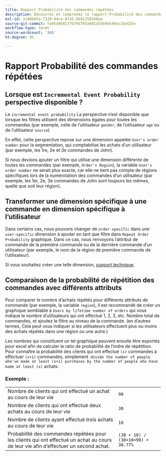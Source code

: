 ```yaml
---
title: Rapport Probabilité des commandes répétées
description: Découvrez et comprenez le rapport Probabilité des commandes répétées .
exl-id: 2c88b85a-7320-44ca-87a5-5b91250348ea
source-git-commit: fa954868177b79d703a601a55b9e549ec1bd425e
workflow-type: tm+mt
source-wordcount: '345'
ht-degree: 0%

---
```


# Rapport Probabilité des commandes répétées

## Lorsque est `Incremental Event Probability` perspective disponible ?

Le `incremental event probability` La perspective n’est disponible que lorsque les filtres utilisent des dimensions égales pour toutes les commandes (par exemple, celle de l’utilisateur `gender`, de l’utilisateur `age` ou de l’utilisateur `source`)

En effet, cette perspective repose sur une dimension appelée `User's order number` pour la segmentation, qui comptabilise les achats d’un utilisateur (par exemple, les 1re, 2e et 3e commandes de John).

Si nous devions ajouter un filtre qui utilise une dimension différente de toutes les commandes (par exemple, `Order's Region`), la variable `User's order number` ne serait plus exacte, car elle ne tient pas compte de régions spécifiques lors de la numérotation des commandes d’un utilisateur (par exemple, les 1er, 2e, 3e commandes de John sont toujours les mêmes, quelle que soit leur région).

## Transformer une dimension spécifique à une commande en dimension spécifique à l’utilisateur

Dans certains cas, nous pouvons changer de `order-specific` dans une `user-specific` dimension à ajouter en tant que filtre dans `Repeat Order Probability` graphique. Dans ce cas, nous renvoyons l’attribut de commande de la première commande ou de la dernière commande d’un utilisateur (par exemple, le nom de la région de première commande de l’utilisateur).

Si vous souhaitez créer une telle dimension, [support technique](https://experienceleague.adobe.com/docs/commerce-knowledge-base/kb/troubleshooting/miscellaneous/mbi-service-policies.html?lang=en).

## Comparaison de la probabilité de répétition des commandes avec différents attributs

Pour comparer le nombre d’achats répétés pour différents attributs de commande (par exemple, la variable `region`), il est recommandé de créer un graphique semblable à `Users by lifetime number of orders` qui vous indique le nombre d’utilisateurs qui ont effectué 1, 2, 3, etc. Nombre total de commandes, et ajoutez le filtre au niveau de la commande. (en d’autres termes, Cela peut vous indiquer si les utilisateurs effectuent plus ou moins des achats répétés dans une région ou une autre.)

Les nombres qui constituent un tel graphique peuvent ensuite être exportés pour excel afin de calculer le ratio de probabilité de l’ordre de répétition. Pour connaître la probabilité des clients qui ont effectué `(x)` commandes à effectuer `(x+1)` commandes, simplement` divide the number of people who've made at least (x+1) purchases by the number of people who have made at least (x)` achats.

### Exemple :

|  |  |
|---|---|
| Nombre de clients qui ont effectué un achat au cours de leur vie | `90` |
| Nombre de clients qui ont effectué deux achats au cours de leur vie | `30` |
| Nombre de clients ayant effectué trois achats au cours de leur vie | `10` |
| Probabilité des commandes répétées pour les clients qui ont effectué un achat au cours de leur vie afin d’effectuer un second achat. | `(30 + 10) / (30+10+90) = 30.77%` |
